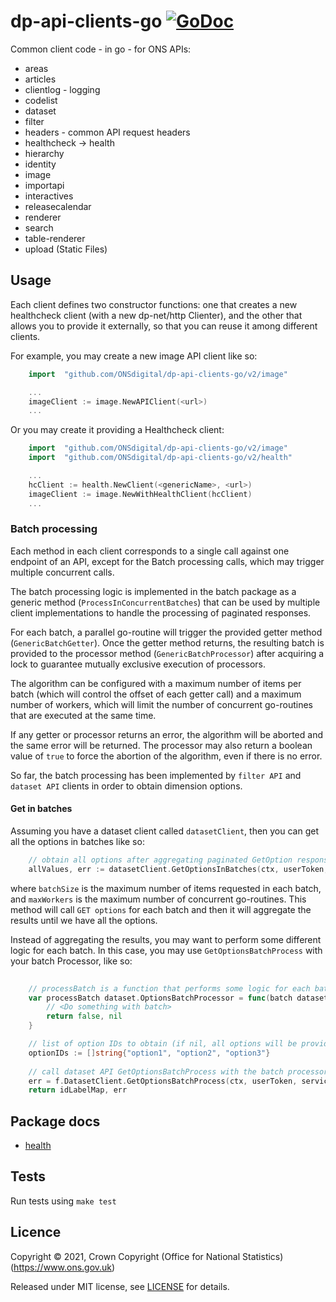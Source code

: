 dp-api-clients-go [![GoDoc](https://godoc.org/github.com/ONSdigital/dp-api-clients-go/v2?status.svg)](https://godoc.org/github.com/ONSdigital/dp-api-clients-go/v2)
=====

Common client code - in go - for ONS APIs:

* areas
* articles
* clientlog - logging
* codelist
* dataset
* filter
* headers - common API request headers
* healthcheck -> health
* hierarchy
* identity
* image
* importapi
* interactives
* releasecalendar
* renderer
* search
* table-renderer
* upload (Static Files)

## Usage

Each client defines two constructor functions: one that creates a new healthcheck client (with a new dp-net/http Clienter), and the other that allows you to provide it externally, so that you can reuse it among different clients.

For example, you may create a new image API client like so:
```go
    import  "github.com/ONSdigital/dp-api-clients-go/v2/image"

    ...
    imageClient := image.NewAPIClient(<url>)
    ...
```

Or you may create it providing a Healthcheck client:
```go
    import  "github.com/ONSdigital/dp-api-clients-go/v2/image"
    import  "github.com/ONSdigital/dp-api-clients-go/v2/health"

    ...
    hcClient := health.NewClient(<genericName>, <url>)
    imageClient := image.NewWithHealthClient(hcClient)
    ...
```

### Batch processing

Each method in each client corresponds to a single call against one endpoint of an API, except for the Batch processing calls, which may trigger multiple concurrent calls.

The batch processing logic is implemented in the batch package as a generic method (`ProcessInConcurrentBatches`) that can be used by multiple client implementations to handle the processing of paginated responses.

For each batch, a parallel go-routine will trigger the provided getter method (`GenericBatchGetter`). Once the getter method returns, the resulting batch is provided to the processor method (`GenericBatchProcessor`) after acquiring a lock to guarantee mutually exclusive execution of processors.

The algorithm can be configured with a maximum number of items per batch (which will control the offset of each getter call) and a maximum number of workers, which will limit the number of concurrent go-routines that are executed at the same time.

If any getter or processor returns an error, the algorithm will be aborted and the same error will be returned. The processor may also return a boolean value of `true` to force the abortion of the algorithm, even if there is no error.

So far, the batch processing has been implemented by `filter API` and `dataset API` clients in order to obtain dimension options.

#### Get in batches

Assuming you have a dataset client called `datasetClient`, then you can get all the options in batches like so:

```go
    // obtain all options after aggregating paginated GetOption responses
	allValues, err := datasetClient.GetOptionsInBatches(ctx, userToken, serviceToken, collectionID, datasetID, edition, version, dimensionName, batchSize, maxWorkers)
```

where `batchSize` is the maximum number of items requested in each batch, and `maxWorkers` is the maximum number of concurrent go-routines.
This method will call `GET options` for each batch and then it will aggregate the results until we have all the options.

Instead of aggregating the results, you may want to perform some different logic for each batch. In this case, you may use `GetOptionsBatchProcess` with your batch Processor, like so:

```go
    
    // processBatch is a function that performs some logic for each batch, and has the ability to abort execution if forceAbort is true or an error is returned.
    var processBatch dataset.OptionsBatchProcessor = func(batch dataset.Options) (forceAbort bool, err error) {
        // <Do something with batch>
		return false, nil
    }

    // list of option IDs to obtain (if nil, all options will be provided)
    optionIDs := []string{"option1", "option2", "option3"}
    
	// call dataset API GetOptionsBatchProcess with the batch processor
	err = f.DatasetClient.GetOptionsBatchProcess(ctx, userToken, serviceToken, collectionID, datasetID, edition, version, dimensionName, &optionIDs, processBatch, f.maxDatasetOptions, f.BatchMaxWorkers)
	return idLabelMap, err
```


## Package docs

* [health](health/README.md#health)

## Tests

Run tests using `make test`

## Licence

Copyright ©‎ 2021, Crown Copyright (Office for National Statistics) (https://www.ons.gov.uk)

Released under MIT license, see [LICENSE](LICENSE.md) for details.
